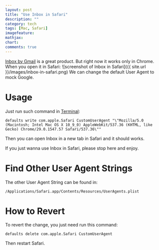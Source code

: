 ```yaml
---
layout: post
title: "Use Inbox in Safari"
description: ""
category: tech
tags: [Mac, Safari]
imagefeature:
mathjax:
chart:
comments: true
---
```

<a href="http://www.google.com/inbox/" target="_blank">Inbox by Gmail</a> is a great product.
But right now it works only in Chrome. When you open it in Safari:
![screenshot of Inbox in Safari]({{ site.url }}/images/inbox-in-safari.png)
We can change the default User Agent to mock Google.

# Usage

Just run such command in <a href="http://blog.teamtreehouse.com/introduction-to-the-mac-os-x-command-line" target="_blank">Terminal</a>:

```
defaults write com.apple.Safari CustomUserAgent "\"Mozilla/5.0 (Macintosh; Intel Mac OS X 10_9_0) AppleWebKit/537.36 (KHTML, like Gecko) Chrome/29.0.1547.57 Safari/537.36\""
```

Then you can open Inbox in a new tab in Safari and it should works.

If you just wanna use Inbox in Safari, please stop here and enjoy.

# Find Other User Agent Strings

The other User Agent String can be found in:

`/Applications/Safari.app/Contents/Resources/UserAgents.plist`

# How to Revert

To revert the change, you just need run this command:

```
defaults delete com.apple.Safari CustomUserAgent
```

Then restart Safari.
